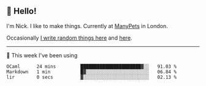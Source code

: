 ## 👋 Hello! 

I'm Nick. I like to make things. Currently at [ManyPets](https://manypets.com) in London.

Occasionally [I write random things here](https://nicksnell.com) and [here](https://twitter.com/nicksnell).

-------

🚀 This week I've been using

<!--START_SECTION:waka-->

```text
OCaml      24 mins         ██████████████████████▓░░   91.03 %
Markdown   1 min           █▓░░░░░░░░░░░░░░░░░░░░░░░   06.84 %
lir        0 secs          ▓░░░░░░░░░░░░░░░░░░░░░░░░   02.13 %
```

<!--END_SECTION:waka-->
